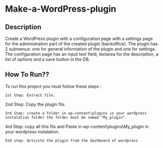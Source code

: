 # Make-a-WordPress-plugin

## Description
Create a WordPress plugin with a configuration page with a settings page for the administration part of the created plugin (backoffice). The plugin has 2 submenus: one for general information of the plugin and one for settings. The configuration page has an input text field, textarea for the description, a list of options and a save button in the DB.

## How To Run??

To run this project you must follow these steps :

```
1st Step: Extract file.

```
2nd Step: Copy the plugin fils.

```
3rd Step: create a folder in wp-content\plugins in your wordpress instalation folder the folder must be named "My_plugin".

```
4rd Step: copy all this fils and Paste in wp-content\plugins\My_plugin in your wordpress instalation.

```
5td step: Activite the plugin from the dashboard of wordpress

```
